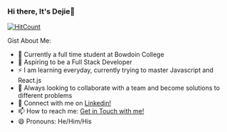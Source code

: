 ### Hi there, It's Dejie👋

[![HitCount](http://hits.dwyl.com/dejiezhen/dejiezhen.svg)](http://hits.dwyl.com/dejiezhen/dejiezhen)

Gist About Me:
- 🏫 Currently a full time student at Bowdoin College
- 🔭 Aspiring to be a Full Stack Developer 
- ⚡ I am learning everyday, currently trying to master Javascript and React.js
- 👯 Always looking to collaborate with a team and become solutions to different problems 
- 🤝 Connect with me on <a href="https://www.linkedin.com/in/dejie-zhen/">Linkedin!</a>
- 📫 How to reach me: <a href="mailto:dzhen@bowdoin.edu">Get in Touch with me!</a>
- 😄 Pronouns: He/Him/His
